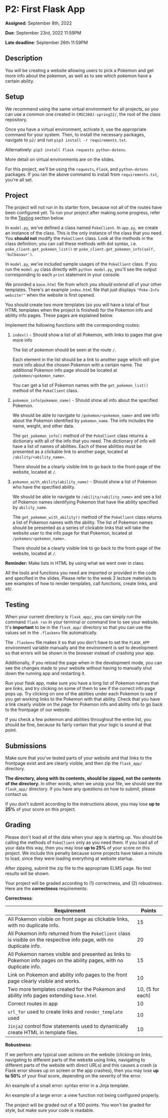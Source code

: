 # P2: First Flask App

**Assigned**: September 8th, 2022

**Due**: September 23rd, 2022 11:59PM

**Late deadline**: September 26th 11:59PM

## Description

You will be creating a website allowing users to pick a Pokemon and get more info
about the pokemon, as well as to see which pokemon have a certain ability.

## Setup

We recommend using the same virtual environment for all projects, so you can
use a common one created in `CMSC388J-spring22/`, the root of the class repository.

Once you have a virtual environment, activate it,
use the appropriate command for your system.
Then, to install the necessary packages, navigate to
`p2/` and run `pip3 install -r requirements.txt`.

Alternatively: `pip3 install Flask requests python-dotenv`.

More detail on virtual environments are on the slides.

For this project, we'll be using the `requests`, `Flask`, and `python-dotenv`
packages. If you ran the above command to install from `requirements.txt`, 
you're all set.

## Project

The project will not run in its starter form, because not all of the routes
have been configured yet. To run your project after making some progress, refer to the
[Testing](#testing) section below.

In `model.py`, we've defined a class named `PokeClient`. In `app.py`, we create
an instance of the class. This is the only instance of the class that you need.
You **should not** modify the `PokeClient` class. Look at the methods in the 
class definition; you can call these methods with dot syntax, i.e. `poke_client.get_pokemon_list()`
or `poke_client.get_pokemon_info(self, 'bulbasaur')`.

In `model.py`, we've included sample usages of the `PokeClient` class. If you run
the `model.py` class directly with `python model.py`, you'll see the output
corresponding to each `print` statement in your console.

We provided a `base.html` file from which *you should extend all* of your other templates.
There's an example `index.html` file that just displays `"Poke-Info website!"` when
the website is first opened. 

You should create two more templates (so you will have a total of four HTML templates when
the project is finished) for the Pokemon info and ability info pages. These pages
are explained below.

Implement the following functions with the corresponding routes:

1. `index()` - Should show a list of all Pokemon, with links to pages that give more info

    The list of pokemon should be seen at the route `/`.

    Each element in the list should be a link to another page which will give more info about
    the chosen Pokemon with a certain name.
    The additional Pokemon info page should be located at `/pokemon/<pokemon_name>`.

    You can get a list of Pokemon names with the `get_pokemon_list()` method of the 
    `PokeClient` class.

2. `pokemon_info(pokemon_name)` - Should show all info about the specified Pokemon. 

    We should be able to navigate to `/pokemon/<pokemon_name>` and see info about the Pokemon
    identified by `pokemon_name`. The info includes the name, weight, and other data. 
    
    The `get_pokemon_info()` method of the `PokeClient` class returns a dictionary with all of 
    the info that you need. The dictionary of info will have a list of names of abilities.
    Each of these abilities must be presented as a clickable link to another page,
    located at `/ability/<ability_name>`.

    There should be a clearly visible link to go back to the front-page of the website, located
    at `/`.

3. `pokemon_with_ability(ability_name)` - Should show a list of Pokemon who have the specified 
    ability.

    We should be able to navigate to `/ability/<ability_name>` and see a list of Pokemon names
    identifying Pokemon that have the ability specified by `ability_name`.
    
    The `get_pokemon_with_ability()` method of
    the `PokeClient` class returns a list of Pokemon names with the ability. The list of
    Pokemon names should be presented as a series of clickable links that will take the 
    website user to the info page for that Pokemon, located at `/pokemon/<pokemon_name>`.

    There should be a clearly visible link to go back to the front-page of the website, located
    at `/`.

**Reminder:** Make lists in HTML by using what we went over in class.

All the tools and functions you need are imported or provided in the code 
and specified in the slides. Please refer to the week 2 lecture materials 
to see examples of how to
render templates, call functions, create links, and etc.

## Testing

When your current directory is `flask_app/`, you can simply run the command `flask run`
in your terminal or command line to see your website. It's **important** to
be in the `flask_app/` directory so that you can use the values set in the
`.flaskenv` file automatically.

The `.flaskenv` file makes it so that you don't have to set the `FLASK_APP` environment variable
manually and the environment is set to development so that errors will be shown
in the browser instead of crashing your app. 

Additionally, if you reload the page when in the development mode, you can see the
changes made to your website without having to manually shut down the running app and
restarting it.

Run your flask app, make sure you have a long list of Pokemon names that are links, and try
clicking on some of them to see if the correct info page pops up. Try clicking on one
of the abilities under each Pokemon to see if you get working links to the Pokemon with 
that ability. Check that you have a link clearly visible on the page for Pokemon info and
ability info to go back to the frontpage of our website. 

If you check a few pokemon and abilities throughout the entire list, you should be fine, 
because its fairly certain that your logic is sound at that point.

## Submissions

Make sure that you've tested parts of your website and that links to the frontpage
exist and are clearly visible, and then zip the `flask_app/` directory. 

**The directory, along with its contents, should be zipped, not the contents of the directory.**
In other words, when we unzip your file, we should see the `flask_app/` directory. If you
have any questions on how to submit, please contact us.

If you don't submit according to the instructions above, you may lose **up to 25%** of your
score on this project.

## Grading

Please don't load all of the data when your app is starting up. You should
be calling the methods of `PokeClient` only as you need them.
If you load all of your data this way, then you
may lose **up to 25%** of your score on this project. We include this penalty
because some projects have taken a minute to load, since they were loading
everything at website startup.

After zipping, submit the zip file to the appropriate ELMS page. No test results will be shown.

Your project will be graded according to (1) correctness, and (2) robustness. Here are the **correctness** requirements:

**Correctness**:

| Requirement                                                                                                           | Points            |
| --------------------------------------------------------------------------------------------------------------------- | ----------------- |
| All Pokemon visible on front page as clickable links, with no duplicate info.                                         | 15                |
| All Pokemon info returned from the `PokeClient` class is visible on the respective info page, with no duplicate info. | 20                |
| All Pokemon names visible and presented as links to Pokemon info pages on the ability pages, with no duplicate info.  | 15                |
| Link on Pokemon and ability info pages to the front page clearly visible and works.                                   | 10                |
| Two more templates created for the Pokemon and ability info pages extending `base.html`                               | 10, (5 for each)  |
| Correct routes in app                                                                                                 | 10                |
| `url_for` used to create links and `render_template` used                                                             | 10                |
| `Jinja2` control flow statements used to dynamically create HTML in template files.                                   | 10                |

**Robustness**:

If we perform any typical user actions on the website (clicking on links, navigating to different parts of the website using links, navigating to
different parts of the website with direct URLs) and this causes a crash (a Flask error shows up on screen or the app crashes), then
you may lose **up to 50%** of your final score, depending on the severity of the error.

An example of a small error: syntax error in a Jinja template. 

An example of a large error: a view function not being configured properly.


The project will be graded out of a 100 points. You won't be graded for style, but make
sure your code is readable.
